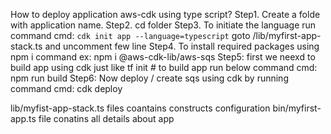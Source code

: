 How to deploy application aws-cdk using type script?
Step1. Create a folde with application name.
Step2. cd folder
Step3. To initiate the language run command 
cmd: ```cdk init app --language=typescript```
goto /lib/myfirst-app-stack.ts and uncomment few line
Step4. To install required packages using npm i command
ex: npm i @aws-cdk-lib/aws-sqs
Step5: first we neexd to build app using cdk just like tf init  # to build app run below command 
cmd: npm run build
Step6: Now deploy / create sqs using cdk by running command
cmd: cdk deploy 


lib/myfist-app-stack.ts files coantains constructs configuration
bin/myfirst-app.ts file conatins all details about app

